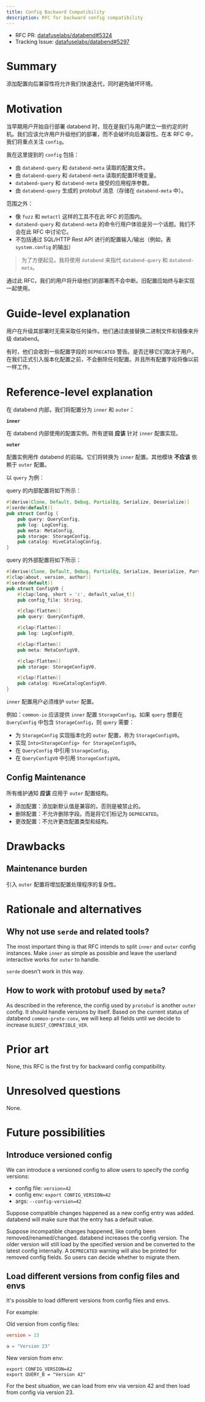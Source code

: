 ```yaml
---
title: Config Backward Compatibility
description: RFC for backward config compatibility
---
```


- RFC PR: [datafuselabs/databend#5324](https://github.com/databendlabs/databend/pull/5324)
- Tracking Issue: [datafuselabs/databend#5297](https://github.com/databendlabs/databend/issues/5297)

# Summary

添加配置向后兼容性将允许我们快速迭代，同时避免破坏环境。

# Motivation

当早期用户开始自行部署 databend 时，现在是我们与用户建立一些约定的时机。我们应该允许用户升级他们的部署，而不会破坏向后兼容性。在本 RFC 中，我们将重点关注 `config`。

我在这里提到的 `config` 包括：

- 由 `databend-query` 和 `databend-meta` 读取的配置文件。
- 由 `databend-query` 和 `databend-meta` 读取的配置环境变量。
- `databend-query` 和 `databend-meta` 接受的应用程序参数。
- 由 `databend-query` 生成的 protobuf 消息（存储在 `databend-meta` 中）。

范围之外：

- 像 `fuzz` 和 `metactl` 这样的工具不在此 RFC 的范围内。
- `databend-query` 和 `databend-meta` 的命令行用户体验是另一个话题。我们不会在此 RFC 中讨论它。
- 不包括通过 SQL/HTTP Rest API 进行的配置输入/输出（例如，表 `system.config` 的输出）

> 为了方便起见，我将使用 `databend` 来指代 `databend-query` 和 `databend-meta`。

通过此 RFC，我们的用户将升级他们的部署而不会中断。旧配置应始终与新实现一起使用。

# Guide-level explanation

用户在升级其部署时无需采取任何操作。他们通过直接替换二进制文件和镜像来升级 databend。

有时，他们会收到一些配置字段的 `DEPRECATED` 警告。是否迁移它们取决于用户。在我们正式引入版本化配置之前，不会删除任何配置。并且所有配置字段将像以前一样工作。

# Reference-level explanation

在 databend 内部，我们将配置分为 `inner` 和 `outer`：

**`inner`**

在 databend 内部使用的配置实例。所有逻辑 **应该** 针对 `inner` 配置实现。

**`outer`**

配置实例用作 databend 的前端。它们将转换为 `inner` 配置。其他模块 **不应该** 依赖于 `outer` 配置。

以 `query` 为例：

query 的内部配置将如下所示：

```rust
#[derive(Clone, Default, Debug, PartialEq, Serialize, Deserialize)]
#[serde(default)]
pub struct Config {
    pub query: QueryConfig,
    pub log: LogConfig,
    pub meta: MetaConfig,
    pub storage: StorageConfig,
    pub catalog: HiveCatalogConfig,
}
```

query 的外部配置将如下所示：

```rust
#[derive(Clone, Default, Debug, PartialEq, Serialize, Deserialize, Parser)]
#[clap(about, version, author)]
#[serde(default)]
pub struct ConfigV0 {
    #[clap(long, short = 'c', default_value_t)]
    pub config_file: String,

    #[clap(flatten)]
    pub query: QueryConfigV0,

    #[clap(flatten)]
    pub log: LogConfigV0,

    #[clap(flatten)]
    pub meta: MetaConfigV0,

    #[clap(flatten)]
    pub storage: StorageConfigV0,

    #[clap(flatten)]
    pub catalog: HiveCatalogConfigV0,
}
```

`inner` 配置用户必须维护 `outer` 配置。

例如：`common-io` 应该提供 `inner` 配置 `StorageConfig`。如果 `query` 想要在 `QueryConfig` 中包含 `StorageConfig`，则 `query` 需要：

- 为 `StorageConfig` 实现版本化的 `outer` 配置，称为 `StorageConfigV0`。
- 实现 `Into<StorageConfig> for StorageConfigV0`。
- 在 `QueryConfig` 中引用 `StorageConfig`，
- 在 `QueryConfigV0` 中引用 `StorageConfigV0`。

## Config Maintenance

所有维护通知 **应该** 应用于 `outer` 配置结构。

- 添加配置：添加新默认值是兼容的，否则是被禁止的。
- 删除配置：不允许删除字段。而是将它们标记为 `DEPRECATED`。
- 更改配置：不允许更改配置类型和结构。

# Drawbacks

## Maintenance burden

引入 `outer` 配置将增加配置处理程序的复杂性。

# Rationale and alternatives

## Why not use `serde` and related tools?

The most important thing is that RFC intends to split `inner` and `outer` config instances. Make `inner` as simple as possible and leave the userland interactive works for `outer` to handle.

`serde` doesn't work in this way.

## How to work with protobuf used by `meta`?

As described in the reference, the config used by `protobuf` is another `outer` config. It should handle versions by itself. Based on the current status of databend `common-proto-conv`, we will keep all fields until we decide to increase `OLDEST_COMPATIBLE_VER`.

# Prior art

None, this RFC is the first try for backward config compatibility.

# Unresolved questions

None.

# Future possibilities

## Introduce versioned config

We can introduce a versioned config to allow users to specify the config versions:

- config file: `version=42`
- config env: `export CONFIG_VERSION=42`
- args: `--config-version=42`

Suppose compatible changes happened as a new config entry was added. databend will make sure that the entry has a default value.

Suppose incompatible changes happened, like config been removed/renamed/changed. databend increases the config version. The older version will still load by the specified version and be converted to the latest config internally. A `DEPRECATED` warning will also be printed for removed config fields. So users can decide whether to migrate them.

## Load different versions from config files and envs

It's possible to load different versions from config files and envs.

For example:

Old version from config files:

```toml
version = 23

a = "Version 23"
```

New version from env:

```shell
export CONFIG_VERSION=42
export QUERY_B = "Version 42"
```

For the best situation, we can load from env via version 42 and then load from config via version 23.

